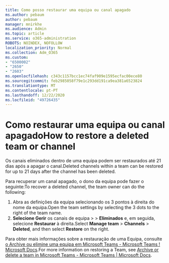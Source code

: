 ```yaml
---
title: Como posso restaurar uma equipa ou canal apagado
ms.author: pebaum
author: pebaum
manager: mnirkhe
ms.audience: Admin
ms.topic: article
ms.service: o365-administration
ROBOTS: NOINDEX, NOFOLLOW
localization_priority: Normal
ms.collection: Adm_O365
ms.custom:
- "6500002"
- "2650"
- "2603"
ms.openlocfilehash: c343c1157bcc1ec74faf909e1595ecfac00ece80
ms.sourcegitcommit: feb2985058f79e1c293dd191ca9ea381a6523824
ms.translationtype: MT
ms.contentlocale: pt-PT
ms.lasthandoff: 12/22/2020
ms.locfileid: "49726435"
---
```

# <a name="how-to-restore-a-deleted-team-or-channel"></a><span data-ttu-id="e25b8-102">Como restaurar uma equipa ou canal apagado</span><span class="sxs-lookup"><span data-stu-id="e25b8-102">How to restore a deleted team or channel</span></span>

<span data-ttu-id="e25b8-103">Os canais eliminados dentro de uma equipa podem ser restaurados até 21 dias após a apagar o canal.</span><span class="sxs-lookup"><span data-stu-id="e25b8-103">Deleted channels within a team can be restored for up to 21 days after the channel has been deleted.</span></span>

<span data-ttu-id="e25b8-104">Para recuperar um canal apagado, o dono da equipa pode fazer o seguinte:</span><span class="sxs-lookup"><span data-stu-id="e25b8-104">To recover a deleted channel, the team owner can do the following:</span></span>

1. <span data-ttu-id="e25b8-105">Abra as definições da equipa selecionando os 3 pontos à direita do nome da equipa.</span><span class="sxs-lookup"><span data-stu-id="e25b8-105">Open the team settings by selecting the 3 dots to the right of the team name.</span></span>
2. <span data-ttu-id="e25b8-106">**Selecione Gerir** os canais de equipa  >    >  **Eliminados** e, em seguida, selecione **Restaurar** à direita.</span><span class="sxs-lookup"><span data-stu-id="e25b8-106">Select **Manage team** > **Channels** > **Deleted**, and then select **Restore** on the right.</span></span>

<span data-ttu-id="e25b8-107">Para obter mais informações sobre a restauração de uma Equipa, consulte [o Archive ou elimine uma equipa em Microsoft Teams - Microsoft Teams ! Microsoft Docs](https://docs.microsoft.com/microsoftteams/archive-or-delete-a-team#restore-a-deleted-team).</span><span class="sxs-lookup"><span data-stu-id="e25b8-107">For more information on restoring a Team, see [Archive or delete a team in Microsoft Teams - Microsoft Teams | Microsoft Docs](https://docs.microsoft.com/microsoftteams/archive-or-delete-a-team#restore-a-deleted-team).</span></span>

